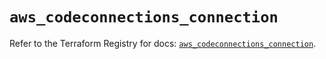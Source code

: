 # `aws_codeconnections_connection`

Refer to the Terraform Registry for docs: [`aws_codeconnections_connection`](https://registry.terraform.io/providers/hashicorp/aws/5.90.1/docs/resources/codeconnections_connection).
